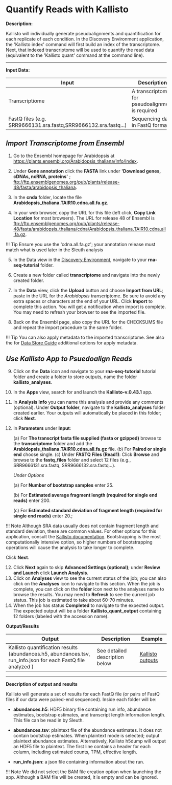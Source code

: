 # Quantify Reads with Kallisto

**Description:**

Kallisto will individually generate pseudoalignments and quantification
for each replicate of each condition. In the Discovery Environment
application, the 'Kallisto index' command will first build an index of
the transcriptome. Next, that indexed transcriptome will be used to
quantify the read data (equivalent to the 'Kallisto quant' command at
the command line).

------------------------------------------------------------------------

**Input Data:**

| Input | Description | Example |
|---|---|---|
| Transcriptiome | A transcriptome for pseudoalignment is required |[Arabidopsis transcriptome](https://datacommons.cyverse.org/browse/iplant/home/shared/cyverse_training/tutorials/pbv3/rna-seq-tutorial/transcriptome)|  
| FastQ files (e.g. SRR9666131.sra.fastq,SRR9666132.sra.fastq...) | Sequencing data in FastQ format | [SRA FastQ Files](https://datacommons.cyverse.org/browse/iplant/home/shared/cyverse_training/tutorials/pbv3/rna-seq-tutorial/fastq_files) |               

## *Import Transcriptome from Ensembl*

1.  Go to the Ensembl homepage for Arabidopsis at
    <https://plants.ensembl.org/Arabidopsis_thaliana/Info/Index>.
2.  Under **Gene annotation** click the **FASTA** link under **'Download
    genes, cDNAs, ncRNA, proteins'** ;
    <ftp://ftp.ensemblgenomes.org/pub/plants/release-48/fasta/arabidopsis_thaliana>.

3. In the **cnda** folder, locate the file
**Arabidopsis_thaliana.TAIR10.cdna.all.fa.gz**.

4.  In your web browser, copy the URL for this file (left click, **Copy
    Link Location** for most browsers). The URL for release 48 of
    Ensembl is
    <ftp://ftp.ensemblgenomes.org/pub/plants/release-48/fasta/arabidopsis_thaliana/cdna/Arabidopsis_thaliana.TAIR10.cdna.all.fa.gz>.

!!! Tip
        Ensure you use the 'cdna.all.fa.gz'; your annotation release must
        match what is used later in the Sleuth analysis

5.  In the Data view in the [Discovery Environment](https://de.cyverse.org/), navigate to your **rna-seq-tutorial**
    folder.

6.  Create a new folder called **transcriptome** and navigate into the
    newly created folder.

7.  In the **Data** view, click the **Upload** button and choose
    **Import from URL**; paste in the URL for the *Arabidopsis*
    transcriptome. Be sure to avoid any extra spaces or characters at
    the end of your URL. Click **Import** to complete this action. You
    will get a notification when import is complete. You may need to
    refresh your browser to see the imported file.

8.  Back on the Ensembl page, also copy the URL for the CHECKSUMS file
    and repeat the import procedure to the same folder.

!!! Tip
        You can also apply metadata to the imported transcriptome. See
        also the for [Data Store Guide](https://learning.cyverse.org/ds/) additional options for apply metadata.

## *Use Kallisto App to Psuedoalign Reads*

9.  Click on the **Data** icon and navigate to your **rna-seq-tutorial**
    tutorial folder and create a folder to store outputs, name the
    folder **kallisto_analyses**.

10. In the **Apps** view, search for and launch the
    **Kallisto-v.0.43.1** app.

11. In **Analysis Info** you can name this analysis and provide any
    comments (optional). Under **Output folder**, navigate to the
    **kallisto_analyses** folder created earlier. Your outputs will
    automatically be placed in this folder; click **Next**.

12. In **Parameters** under **Input**:

    (a) For **The transcript fasta file supplied (fasta or gzipped)**
        browse to the **transcriptome** folder and add the
        **Arabidopsis_thaliana.TAIR10.cdna.all.fa.gz** file.
    (b) For **Paired or single end** choose single.
    (c) Under **FASTQ Files (Read1)**: Click **Browse** and browse to
        the **fastq_files** folder and select 12 files (e.g.,
        SRR9666131.sra.fastq, SRR9666132.sra.fastq...).

    *Under Options*

    (a) For **Number of bootstrap samples** enter 25.

    (b) For **Estimated average fragment length (required for single end
        reads)** enter 200.

    (c) For **Estimated standard deviation of fragment length (required
        for single end reads)** enter 20.;

!!! Note 
        Although SRA data usually does not contain fragment length and
        standard deviation, these are common values. For other options
        for this application, consult the [Kallisto documentation](https://pachterlab.github.io/kallisto/manual). Bootstrapping is the most
        computationally intensive option, so higher numbers of
        bootstrapping operations will cause the analysis to take
        longer to complete.

Click **Next**.

12. Click **Next** again to skip **Advanced Settings (optional)**; under
    **Review and Launch** click **Launch Analysis**.
13. Click on **Analyses** view to see the current status of the job; you
    can also click on the **Analyses** icon to navigate to this section.
    When the job is complete, you can click on the **folder** icon next
    to the analyses name to browse the results. You may need to
    **Refresh** to see the current job status. This job is estimated to
    take about 60-70 minutes.
14. When the job has status **Completed** to navigate to the expected
    output. The expected output will be a folder
    **Kallisto_quant_output** containing 12 folders (labeled with the
    accession name).

**Output/Results**

| Output | Description | Example |
|---|---|---|
| Kallisto quantification results (abundances.h5, abundances.tsv, run_info.json for each FastQ file analyzed ) | See detailed description below  | [Kallisto outputs](https://datacommons.cyverse.org/browse/iplant/home/shared/cyverse_training/tutorials/pbv3/rna-seq-tutorial/Kallisto-v.0.43.1_analysis1-2020-10-07-23-37-53.1/kallisto_qaunt_output) |

------------------------------------------------------------------------

**Description of output and results**

Kallisto will generate a set of results for each FastQ file (or pairs of
FastQ files if our data were paired-end sequenced). Inside each folder
will be:

-   **abundances.h5**: HDF5 binary file containing run info, abundance
    estimates, bootstrap estimates, and transcript length information
    length. This file can be read in by Sleuth.

-   **abundances.tsv**: plaintext file of the abundance estimates. It
    does not contain bootstrap estimates. When plaintext mode is
    selected; output plaintext abundance estimates. Alternatively,
    Kallisto h5dump will output an HDF5 file to plaintext. The first
    line contains a header for each column, including estimated counts,
    TPM, effective length.

-   **run_info.json**: a json file containing information about the run.

!!! Note 
        We did not select the BAM file creation option when launching the
        app. Although a BAM file will be created, it is empty and can be
        ignored.

